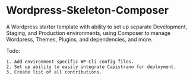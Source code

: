 # Wordpress-Skeleton-Composer
A Wordpress starter template with ability to set up separate Development, Staging, and Production environments, using Composer to manage Wordpress, Themes, Plugins, and dependencies, and more. 

Todo:

    1. Add environment specific WP-Cli config files.
    2. Set up ability to easily integrate Capistrano for deployment.
    3. Create list of all contributions. 